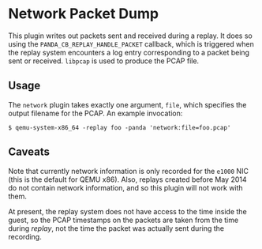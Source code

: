 Network Packet Dump
===================

This plugin writes out packets sent and received during a replay. It
does so using the `PANDA_CB_REPLAY_HANDLE_PACKET` callback, which is
triggered when the replay system encounters a log entry corresponding to
a packet being sent or received. `libpcap` is used to produce the PCAP
file.

Usage
-----

The `network` plugin takes exactly one argument, `file`, which specifies
the output filename for the PCAP. An example invocation:

    $ qemu-system-x86_64 -replay foo -panda 'network:file=foo.pcap'

Caveats
-------

Note that currently network information is only recorded for the `e1000`
NIC (this is the default for QEMU x86). Also, replays created before May
2014 do not contain network information, and so this plugin will not
work with them.

At present, the replay system does not have access to the time inside
the guest, so the PCAP timestamps on the packets are taken from the time
during *replay*, not the time the packet was actually sent during the
recording.
